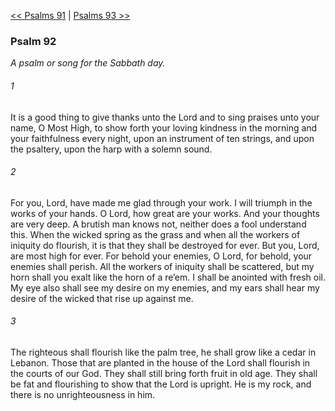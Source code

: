 [<< Psalms 91](Psalms%2091.md)  |  [Psalms 93 >>](Psalms%2093.md)

### Psalm 92

*A psalm or song for the Sabbath day.*

###### 1
It is a good thing to give thanks unto the Lord and to sing praises unto your name, O Most High, to show forth your loving kindness in the morning and your faithfulness every night, upon an instrument of ten strings, and upon the psaltery, upon the harp with a solemn sound.

###### 2
For you, Lord, have made me glad through your work. I will triumph in the works of your hands. O Lord, how great are your works. And your thoughts are very deep. A brutish man knows not, neither does a fool understand this. When the wicked spring as the grass and when all the workers of iniquity do flourish, it is that they shall be destroyed for ever. But you, Lord, are most high for ever. For behold your enemies, O Lord, for behold, your enemies shall perish. All the workers of iniquity shall be scattered, but my horn shall you exalt like the horn of a re’em. I shall be anointed with fresh oil. My eye also shall see my desire on my enemies, and my ears shall hear my desire of the wicked that rise up against me.

###### 3
The righteous shall flourish like the palm tree, he shall grow like a cedar in Lebanon. Those that are planted in the house of the Lord shall flourish in the courts of our God. They shall still bring forth fruit in old age. They shall be fat and flourishing to show that the Lord is upright. He is my rock, and there is no unrighteousness in him.